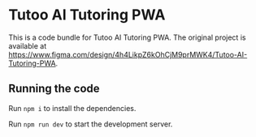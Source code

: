 
  # Tutoo AI Tutoring PWA

  This is a code bundle for Tutoo AI Tutoring PWA. The original project is available at https://www.figma.com/design/4h4LikpZ6kOhCjM9prMWK4/Tutoo-AI-Tutoring-PWA.

  ## Running the code

  Run `npm i` to install the dependencies.

  Run `npm run dev` to start the development server.
  